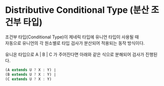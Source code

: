 # Distributive Conditional Type (분산 조건부 타입)

조건부 타입(Conditional Type)이 제네릭 타입에 유니언 타입이 사용될 때<br>
자동으로 유니언의 각 원소별로 타입 검사가 분산되어 적용되는 동작 방식이다.<br>
<br>
유니온 타입으로 A | B | C 가 주어진다면 아래와 같은 식으로 분해되어 검사가 진행된다.<br>

```typescript
(A extends U ? X : Y) ∣
(B extends U ? X : Y) ∣
(C extends U ? X : Y)
```
